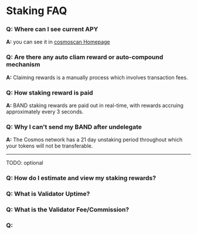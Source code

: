# Staking FAQ

### Q: Where can I see current APY

**A:** you can see it in [cosmoscan Homepage](https://www.cosmoscan.io/)

### Q: Are there any auto cliam reward or auto-compound mechanism

**A:** Claiming rewards is a manually process which involves transaction fees.

### Q: How staking reward is paid

**A:** BAND staking rewards are paid out in real-time, with rewards accruing approximately every 3 seconds.

### Q: Why I can't send my BAND after undelegate

**A:** The Cosmos network has a 21 day unstaking period throughout which your tokens will not be transferable.

---

TODO: optional

### Q: How do I estimate and view my staking rewards?

### Q: What is Validator Uptime?

### Q: What is the Validator Fee/Commission?

### Q:

